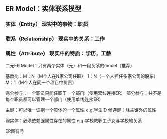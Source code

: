 ## ER Model：实体联系模型
### 实体（Entity）                                现实中的事物：职员
### 联系（Relationship）                     现实中的关系：工作
### 属性（Attribute）                            现实中的特质：学历，工龄

二元ER Model：只有两个实体（元）和一段关系的model（推荐）

基数比：M：N（M个人在N家公司任职）      1：N（一个人担任多家公司的股东）     M：1（M个人在同一个项目中负责）

完全参与：一个职员只能任职于一个部门（使用双线连接ER）
部分参与：并不是每个职员都可以管理一个部门（使用单线连接ER）

主键：可以唯一识别一个实体的一个属性    e.g.学生ID
候选键：除主键外的属性

弱实体：必须依赖强属性存在的属性     e.g.学校教职工子女与学校的关系

ER图符号

